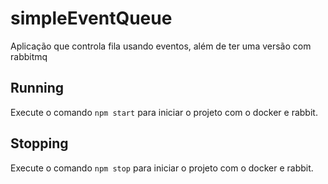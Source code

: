 # simpleEventQueue
Aplicação que controla fila usando eventos, além de ter uma versão com rabbitmq

## Running
Execute o comando `npm start` para iniciar o projeto com o docker e rabbit.

## Stopping
Execute o comando `npm stop` para iniciar o projeto com o docker e rabbit.
